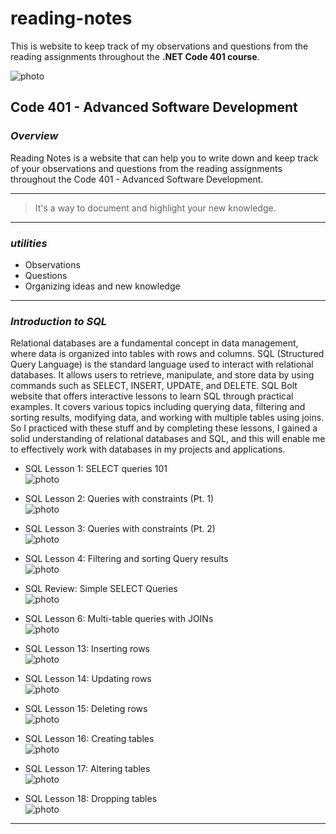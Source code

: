 # reading-notes
This is website to keep track of my observations and questions from the reading assignments throughout the **.NET Code 401 course**.

![photo](https://clockify.me/blog/wp-content/uploads/2021/10/Best-brainstorming-techniques-for-productive-work-cover-min.png)

## Code 401 - Advanced Software Development



### *Overview*
Reading Notes is a website that can help you to write down and keep track of your observations and questions from the reading assignments throughout the Code 401 - Advanced Software Development. 


---


> It's a way to document and highlight your new knowledge. 


---


### *utilities* 

-  Observations
-  Questions 
-  Organizing ideas and new knowledge 

---

### *Introduction to SQL* 

Relational databases are a fundamental concept in data management, where data is organized into tables with rows and columns. SQL (Structured Query Language) is the standard language used to interact with relational databases. It allows users to retrieve, manipulate, and store data by using commands such as SELECT, INSERT, UPDATE, and DELETE. SQL Bolt website that offers interactive lessons to learn SQL through practical examples. It covers various topics including querying data, filtering and sorting results, modifying data, and working with multiple tables using joins. So I practiced with these stuff and by completing these lessons, I gained a solid understanding of relational databases and SQL, and this will enable me to effectively work with databases in my projects and applications.


- SQL Lesson 1: SELECT queries 101 <br>
![photo](./assets/images/SQL%20Lesson1.png)

- SQL Lesson 2: Queries with constraints (Pt. 1) <br>
![photo](./assets/images/SQL%20Lesson2.png)

- SQL Lesson 3: Queries with constraints (Pt. 2) <br>
![photo](./assets/images/SQL%20Lesson3.png)

- SQL Lesson 4: Filtering and sorting Query results <br>
![photo](./assets/images/SQL%20Lesson4.png)

- SQL Review: Simple SELECT Queries <br>
![photo](./assets/images/SQL%20Lesson5.png)

- SQL Lesson 6: Multi-table queries with JOINs <br>
![photo](./assets/images/SQL%20Lesson6.png)

- SQL Lesson 13: Inserting rows <br>
![photo](./assets/images/SQL%20Lesson13.png) <br>

- SQL Lesson 14: Updating rows <br>
![photo](./assets/images/SQL%20Lesson14.png) <br>

- SQL Lesson 15: Deleting rows <br>
![photo](./assets/images/SQL%20Lesson15.png)

- SQL Lesson 16: Creating tables <br>
![photo](./assets/images/SQL%20Lesson16.png)

- SQL Lesson 17: Altering tables <br>
![photo](./assets/images/SQL%20Lesson17.png)

- SQL Lesson 18: Dropping tables <br>
![photo](./assets/images/SQL%20Lesson18.png)

---


